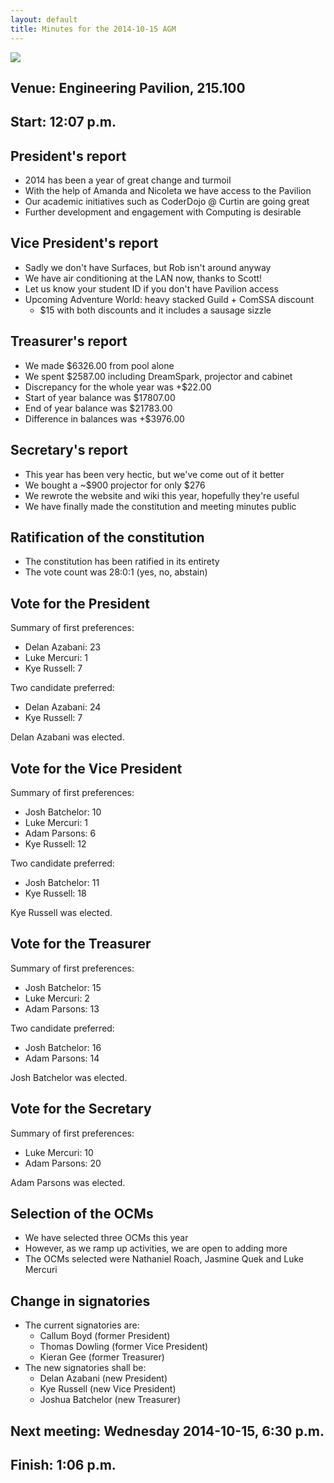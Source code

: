 ```yaml
---
layout: default
title: Minutes for the 2014-10-15 AGM
---
```


![](../../images/letterhead.png)

## Venue: Engineering Pavilion, 215.100

## Start: <time datetime="2014-10-15T04:07Z">12:07 p.m.</time>

## President's report

  * 2014 has been a year of great change and turmoil
  * With the help of Amanda and Nicoleta we have access to the Pavilion
  * Our academic initiatives such as CoderDojo @ Curtin are going great
  * Further development and engagement with Computing is desirable

## Vice President's report

  * Sadly we don't have Surfaces, but Rob isn't around anyway
  * We have air conditioning at the LAN now, thanks to Scott!
  * Let us know your student ID if you don't have Pavilion access
  * Upcoming Adventure World: heavy stacked Guild + ComSSA discount
    * $15 with both discounts and it includes a sausage sizzle

## Treasurer's report

  * We made $6326.00 from pool alone
  * We spent $2587.00 including DreamSpark, projector and cabinet
  * Discrepancy for the whole year was +$22.00
  * Start of year balance was $17807.00
  * End of year balance was $21783.00
  * Difference in balances was +$3976.00

## Secretary's report

  * This year has been very hectic, but we've come out of it better
  * We bought a ~$900 projector for only $276
  * We rewrote the website and wiki this year, hopefully they're useful
  * We have finally made the constitution and meeting minutes public

## Ratification of the constitution

  * The constitution has been ratified in its entirety
  * The vote count was 28:0:1 (yes, no, abstain)

## Vote for the President

Summary of first preferences:

  * Delan Azabani: 23
  * Luke Mercuri: 1
  * Kye Russell: 7

Two candidate preferred:

  * Delan Azabani: 24
  * Kye Russell: 7

Delan Azabani was elected.

## Vote for the Vice President

Summary of first preferences:

  * Josh Batchelor: 10
  * Luke Mercuri: 1
  * Adam Parsons: 6
  * Kye Russell: 12

Two candidate preferred:

  * Josh Batchelor: 11
  * Kye Russell: 18

Kye Russell was elected.

## Vote for the Treasurer

Summary of first preferences:

  * Josh Batchelor: 15
  * Luke Mercuri: 2
  * Adam Parsons: 13

Two candidate preferred:

  * Josh Batchelor: 16
  * Adam Parsons: 14

Josh Batchelor was elected.

## Vote for the Secretary

Summary of first preferences:

  * Luke Mercuri: 10
  * Adam Parsons: 20

Adam Parsons was elected.

## Selection of the OCMs

  * We have selected three OCMs this year
  * However, as we ramp up activities, we are open to adding more
  * The OCMs selected were Nathaniel Roach, Jasmine Quek and Luke Mercuri

## Change in signatories

  * The current signatories are:
    * Callum Boyd (former President)
    * Thomas Dowling (former Vice President)
    * Kieran Gee (former Treasurer)
  * The new signatories shall be:
    * Delan Azabani (new President)
    * Kye Russell (new Vice President)
    * Joshua Batchelor (new Treasurer)

## Next meeting: Wednesday 2014-10-15, 6:30 p.m.

## Finish: <time datetime="2014-10-15T05:06Z">1:06 p.m.</time>
